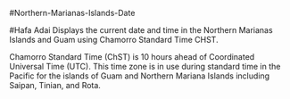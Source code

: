 #Northern-Marianas-Islands-Date

#Hafa Adai
Displays the current date and time in the Northern Marianas Islands and Guam using Chamorro Standard Time CHST.

Chamorro Standard Time (ChST) is 10 hours ahead of Coordinated Universal Time (UTC). This time zone is in use during standard time in the Pacific for the islands of Guam and Northern Mariana Islands including Saipan, Tinian, and Rota.



